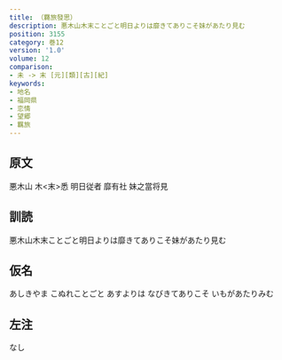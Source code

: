 ```yaml
---
title: （羇旅發思）
description: 悪木山木末ことごと明日よりは靡きてありこそ妹があたり見む
position: 3155
category: 巻12
version: '1.0'
volume: 12
comparison:
- 未 -> 末 [元][類][古][紀]
keywords:
- 地名
- 福岡県
- 恋情
- 望郷
- 羈旅
---
```


## 原文

悪木山 木<末>悉 明日従者 靡有社 妹之當将見

## 訓読

悪木山木末ことごと明日よりは靡きてありこそ妹があたり見む

## 仮名

あしきやま こぬれことごと あすよりは なびきてありこそ いもがあたりみむ

## 左注

なし
